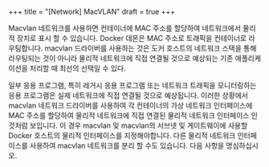 +++
title = "[Network] MacVLAN"
draft = true
+++

Macvlan 네트워크를 사용하면 컨테이너에 MAC 주소를 할당하여 네트워크에서 물리적 장치로 표시 할 수 있습니다. Docker 데몬은 MAC 주소로 트래픽을 컨테이너로 라우팅합니다. macvlan 드라이버를 사용하는 것은 도커 호스트의 네트워크 스택을 통해 라우팅되는 것이 아니라 물리적 네트워크에 직접 연결될 것으로 예상되는 기존 애플리케이션을 처리할 때 최선의 선택일 수 있다.

일부 응용 프로그램, 특히 레거시 응용 프로그램 또는 네트워크 트래픽을 모니터링하는 응용 프로그램은 실제 네트워크에 직접 연결될 것으로 예상됩니다. 이러한 상황에서 macvlan 네트워크 드라이버를 사용하여 각 컨테이너의 가상 네트워크 인터페이스에 MAC 주소를 할당하여 물리적 네트워크에 직접 연결된 물리적 네트워크 인터페이스 인 것처럼 보입니다. 이 경우 macvlan 및 macvlan의 서브넷 및 게이트웨이에 사용할 Docker 호스트의 물리적 인터페이스를 지정해야합니다. 다른 물리적 네트워크 인터페이스를 사용하여 macvlan 네트워크를 분리 할 수도 있습니다. 다음 사항을 명심하십시오.
